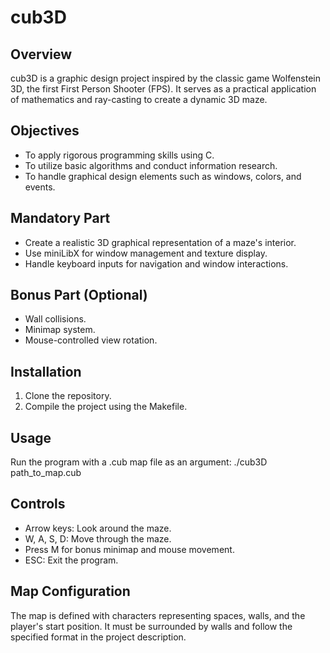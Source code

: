 # cub3D

## Overview
cub3D is a graphic design project inspired by the classic game Wolfenstein 3D, the first First Person Shooter (FPS). It serves as a practical application of mathematics and ray-casting to create a dynamic 3D maze.

## Objectives
- To apply rigorous programming skills using C.
- To utilize basic algorithms and conduct information research.
- To handle graphical design elements such as windows, colors, and events.

## Mandatory Part
- Create a realistic 3D graphical representation of a maze's interior.
- Use miniLibX for window management and texture display.
- Handle keyboard inputs for navigation and window interactions.

## Bonus Part (Optional)
- Wall collisions.
- Minimap system.
- Mouse-controlled view rotation.

## Installation
1. Clone the repository.
2. Compile the project using the Makefile.

## Usage
Run the program with a .cub map file as an argument:
./cub3D path_to_map.cub


## Controls
- Arrow keys: Look around the maze.
- W, A, S, D: Move through the maze.
- Press M for bonus minimap and mouse movement.
- ESC: Exit the program.

## Map Configuration
The map is defined with characters representing spaces, walls, and the player's start position. It must be surrounded by walls and follow the specified format in the project description.

